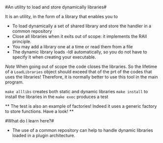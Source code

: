 #An utility to load and store dynamically libraries#

It is an utility, in the form of a library that enables you to
- To load dynamically a set of shared library and store the handler in a common repository
- Close all libraries when it exits out of scope: it implements the RAII principle.
- You may add a library one at a time or read them from a file
- The dynamic library loads -ldl automatically, so you do not have to specify it when creating your executable.


*Note* When going out of scope the code closes the libraries. So the lifetime of a `LoadLibraries` object should exceed  that of the prt of the codes that uses the libraries! Therefore, it is normally better to use this tool in the main program.
 
 
`make alllibs` creates both static and dynamic libraries
`make install` to install the libraries in the 
`make exec` produces a test

** The test is also an example of factories! Indeed it uses a generic factory to store functions. Have a look! **


#What do I learn here?#
- The use of a common repository can help to handle dynamic libraries loaded in a plugin architecture.
